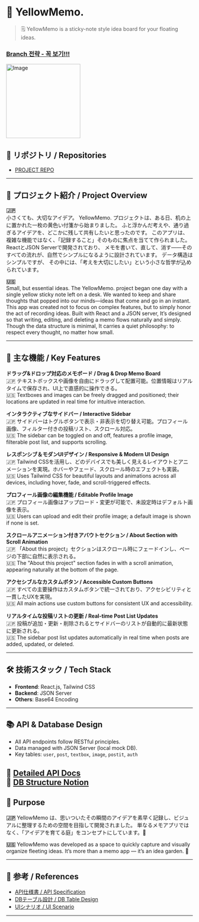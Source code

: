 # 📝 YellowMemo.
> 🗒️ YellowMemo is a sticky-note style idea board for your floating ideas.

### [Branch 전략 - 꼭 보기!!!](https://github.com/girlznight/Project-GirzDay-react-repo/blob/main/README.md)

<img alt="Image" src="https://github.com/user-attachments/assets/d91eb918-1423-4869-a666-5c2476aa4e3e" width="200" height="200"/>

  
## 🔗 リポジトリ / Repositories

- [PROJECT REPO](https://github.com/girlznight/Project-GirzDay-react-repo)

---

## 📖 プロジェクト紹介 / Project Overview

**🇯🇵**  
小さくても、大切なアイデア。
YellowMemo. プロジェクトは、ある日、机の上に置かれた一枚の黄色い付箋から始まりました。
ふと浮かんだ考えや、通り過ぎるアイデアを、どこかに残して共有したいと思ったのです。
このアプリは、複雑な機能ではなく、「記録すること」そのものに焦点を当てて作られました。
ReactとJSON Serverで開発されており、
メモを書いて、直して、消す——そのすべての流れが、自然でシンプルになるように設計されています。
データ構造はシンプルですが、
その中には、「考えを大切にしたい」という小さな哲学が込められています。

**🇺🇸**  
Small, but essential ideas.
The YellowMemo. project began one day with a single yellow sticky note left on a desk.
We wanted to keep and share thoughts that popped into our minds—ideas that come and go in an instant.
This app was created not to focus on complex features, but to simply honor the act of recording ideas.
Built with React and a JSON server,
It’s designed so that writing, editing, and deleting a memo flows naturally and simply.
Though the data structure is minimal,
It carries a quiet philosophy: to respect every thought, no matter how small.

---

## 🌟 主な機能 / Key Features
**ドラッグ&ドロップ対応のメモボード / Drag & Drop Memo Board**  <br>
🇯🇵 テキストボックスや画像を自由にドラッグして配置可能。位置情報はリアルタイムで保存され、UI上で直感的に操作できる。<br>
🇺🇸 Textboxes and images can be freely dragged and positioned; their locations are updated in real time for intuitive interaction.


**インタラクティブなサイドバー / Interactive Sidebar**<br>
🇯🇵 サイドバーはトグルボタンで表示・非表示を切り替え可能。プロフィール画像、フィルター付きの投稿リスト、スクロール対応。<br>
🇺🇸 The sidebar can be toggled on and off, features a profile image, filterable post list, and supports scrolling.

**レスポンシブ＆モダンUIデザイン / Responsive & Modern UI Design**<br>
🇯🇵 Tailwind CSSを活用し、どのデバイスでも美しく見えるレイアウトとアニメーションを実現。ホバーやフェード、スクロール時のエフェクトも実装。<br>
🇺🇸 Uses Tailwind CSS for beautiful layouts and animations across all devices, including hover, fade, and scroll-triggered effects.

**プロフィール画像の編集機能 / Editable Profile Image**<br>
🇯🇵 プロフィール画像はアップロード・変更が可能で、未設定時はデフォルト画像を表示。<br>
🇺🇸 Users can upload and edit their profile image; a default image is shown if none is set.

**スクロールアニメーション付きアバウトセクション / About Section with Scroll Animation**<br>
🇯🇵 「About this project」セクションはスクロール時にフェードインし、ページの下部に自然に表示される。<br>
🇺🇸 The "About this project" section fades in with a scroll animation, appearing naturally at the bottom of the page.

**アクセシブルなカスタムボタン / Accessible Custom Buttons** <br>
🇯🇵 すべての主要操作はカスタムボタンで統一されており、アクセシビリティと一貫したUXを実現。<br>
🇺🇸 All main actions use custom buttons for consistent UX and accessibility.

**リアルタイムな投稿リストの更新 / Real-time Post List Updates**<br>
🇯🇵 投稿が追加・更新・削除されるとサイドバーのリストが自動的に最新状態に更新される。<br>
🇺🇸 The sidebar post list updates automatically in real time when posts are added, updated, or deleted.

---

## 🛠 技術スタック / Tech Stack

- **Frontend**: React.js, Tailwind CSS  
- **Backend**: JSON Server  
- **Others**: Base64 Encoding 

---

## 📚 API & Database Design

- All API endpoints follow RESTful principles.
- Data managed with JSON Server (local mock DB).
- Key tables: `user`, `post`, `textbox`, `image`, `postit`, `auth`

📎 [Detailed API Docs](https://www.notion.so/207052ad29dc8064b4b6c6c46db69f2d)  
📎 [DB Structure Notion](https://www.notion.so/DB-207052ad29dc80b1b986f21b748014ad)
---
## 🎯 Purpose

**🇯🇵**
YellowMemo は、思いついたその瞬間のアイデアを素早く記録し、ビジュアルに整理するための空間を目指して開発されました。
単なるメモアプリではなく、「アイデアを育てる庭」をコンセプトにしています。🌱

**🇺🇸**
YellowMemo was developed as a space to quickly capture and visually organize fleeting ideas.
It’s more than a memo app — it’s an idea garden. 🌱


---

## 📎 参考 / References

- [API仕様書 / API Specification](https://www.notion.so/207052ad29dc8064b4b6c6c46db69f2d?source=copy_link)
- [DBテーブル設計 / DB Table Design](https://www.notion.so/DB-207052ad29dc80b1b986f21b748014ad?source=copy_link)
- [UIシナリオ / UI Scenario](https://www.figma.com/design/bHP3cXgSJ24emyrV1yNXRT/Untitled?node-id=0-1&t=94VpRgeA6CHY3eCb-1)

---

